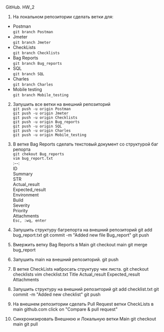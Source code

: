 GitHub. HW_2
1. На локальном репозитории сделать ветки для:  
- Postman  
```git branch Postman```    
- Jmeter  
```git branch Jmeter```  
- CheckLists  
```git branch Checklists```  
- Bag Reports  
```git branch Bug_reports```  
- SQL  
```git branch SQL```  
- Charles  
```git branch Charles```
- Mobile testing  
```git branch Mobile_testing```

2. Запушить все ветки на внешний репозиторий  
```git push -u origin Postman```  
```git push -u origin Jmeter```  
```git push -u origin Checklists```  
```git push -u origin Bug_reports```  
```git push -u origin SQL```  
```git push -u origin Charles```  
```git push -u origin Mobile_testing```  

3. В ветке Bag Reports сделать текстовый документ со структурой баг репорта  
```git chekout Bug_reports```  
```vim bug_report.txt```  
:--:  
	ID  
	Summary  
	STR  
	Actual_result  
	Expected_result  
	Environment  
	Build  
	Severity  
	Priority  
	Attachments  
```Esc, :wq, enter```

4. Запушить структуру багрепорта на внешний репозиторий
git add bug_report.txt
git commit -m "Added new file Bug_report"
git push

5. Вмержить ветку Bag Reports в Main
git checkout main
git merge bug_report

6. Запушить main на внешний репозиторий.
git push

7. В ветке CheckLists набросать структуру чек листа.
git checkout checklists
vim checklist.txt
	Title
	Actual_result
	Expected_result
	Attachments

8. Запушить структуру на внешний репозиторий
git add checklist.txt
git commit -m "Added new checklist"
git push

9. На внешнем репозитории сделать Pull Request ветки CheckLists в main
github.com
click on "Compare & pull request"

10. Синхронизировать Внешнюю и Локальную ветки Main
git checkout main
git pull
